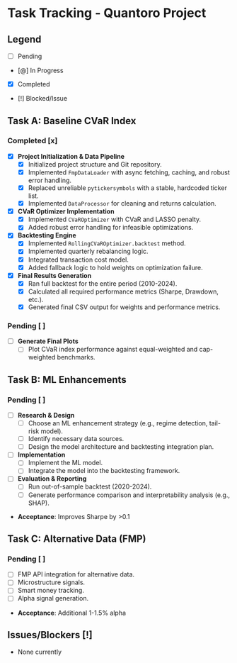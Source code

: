 # Task Tracking - Quantoro Project

## Legend
- [ ] Pending
- [@] In Progress  
- [x] Completed
- [!] Blocked/Issue

## Task A: Baseline CVaR Index

### Completed [x]
- [x] **Project Initialization & Data Pipeline**
  - [x] Initialized project structure and Git repository.
  - [x] Implemented `FmpDataLoader` with async fetching, caching, and robust error handling.
  - [x] Replaced unreliable `pytickersymbols` with a stable, hardcoded ticker list.
  - [x] Implemented `DataProcessor` for cleaning and returns calculation.
- [x] **CVaR Optimizer Implementation**
  - [x] Implemented `CVaROptimizer` with CVaR and LASSO penalty.
  - [x] Added robust error handling for infeasible optimizations.
- [x] **Backtesting Engine**
  - [x] Implemented `RollingCVaROptimizer.backtest` method.
  - [x] Implemented quarterly rebalancing logic.
  - [x] Integrated transaction cost model.
  - [x] Added fallback logic to hold weights on optimization failure.
- [x] **Final Results Generation**
  - [x] Ran full backtest for the entire period (2010-2024).
  - [x] Calculated all required performance metrics (Sharpe, Drawdown, etc.).
  - [x] Generated final CSV output for weights and performance metrics.

### Pending [ ]
- [ ] **Generate Final Plots**
  - [ ] Plot CVaR index performance against equal-weighted and cap-weighted benchmarks.

## Task B: ML Enhancements

### Pending [ ]
- [ ] **Research & Design**
  - [ ] Choose an ML enhancement strategy (e.g., regime detection, tail-risk model).
  - [ ] Identify necessary data sources.
  - [ ] Design the model architecture and backtesting integration plan.
- [ ] **Implementation**
  - [ ] Implement the ML model.
  - [ ] Integrate the model into the backtesting framework.
- [ ] **Evaluation & Reporting**
  - [ ] Run out-of-sample backtest (2020-2024).
  - [ ] Generate performance comparison and interpretability analysis (e.g., SHAP).
- **Acceptance**: Improves Sharpe by >0.1

## Task C: Alternative Data (FMP)

### Pending [ ]
- [ ] FMP API integration for alternative data.
- [ ] Microstructure signals.
- [ ] Smart money tracking.
- [ ] Alpha signal generation.
- **Acceptance**: Additional 1-1.5% alpha

## Issues/Blockers [!]
- None currently
